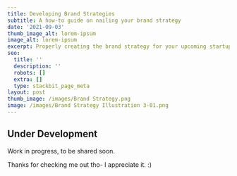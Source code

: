 ```yaml
---
title: Developing Brand Strategies
subtitle: A how-to guide on nailing your brand strategy
date: '2021-09-03'
thumb_image_alt: lorem-ipsum
image_alt: lorem-ipsum
excerpt: Properly creating the brand strategy for your upcoming startup.
seo:
  title: ''
  description: ''
  robots: []
  extra: []
  type: stackbit_page_meta
layout: post
thumb_image: /images/Brand Strategy.png
image: /images/Brand Strategy Illustration 3-01.png
---
```

## Under Development

Work in progress, to be shared soon.

Thanks for checking me out tho- I appreciate it. :)

